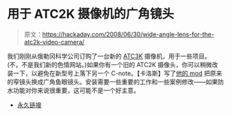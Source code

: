 # 用于 ATC2K 摄像机的广角镜头

> 原文：<https://hackaday.com/2008/06/30/wide-angle-lens-for-the-atc2k-video-camera/>

我们刚刚从俄勒冈科学公司订购了一台新的 [ATC3K](http://www2.oregonscientific.com/shop/product.asp?cid=8&scid=14&pid=895) 摄像机，用于一些项目。(不，不是我们新的色情网站。)如果你有一个旧的 ATC2K 摄像头，你可以稍微改装一下，以避免在新型号上落下另一个 C-note。【卡洛斯】写了[他的 mod](http://www.paraglidingforum.com/viewtopic.php?t=14227) 把原来的窄镜头换成广角鱼眼镜头。安装需要一些重要的工作和一些案例修改——如果防水功能对你来说很重要，这可能不是一个好主意。

*   [永久链接](http://www.paraglidingforum.com/viewtopic.php?t=14227)